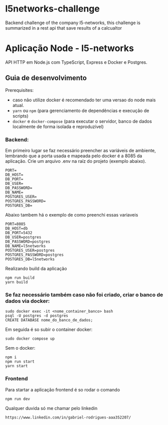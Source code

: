 # l5networks-challenge
Backend challenge of the company l5-networks, this challenge is summarized in a rest api that save results of a calcualtor

# Aplicação Node - l5-networks

API HTTP em Node.js com TypeScript, Express e Docker e Postgres.

## Guia de desenvolvimento

Prerequisites:
-  caso não utilize docker é recomendado ter uma versao do node mais atual.
- `yarn` ou `npm` (para gerenciamento de dependências e execução de scripts)
- `docker` e `docker-compose` (para executar o servidor, banco de dados localmente de forma isolada e reproduzível)

### Backend: 


Em primeiro lugar se faz necessário preencher as variáveis de ambiente, lembrando que a porta usada e mapeada pelo docker é a 8085 da aplicação.
Crie um arquivo .env na raíz do projeto (exemplo abaixo).
```
PORT=
DB_HOST=
DB_PORT=
DB_USER=
DB_PASSWORD=
DB_NAME=
POSTGRES_USER=
POSTGRES_PASSWORD=
POSTGRES_DB=
```
Abaixo tambem há o exemplo de como preenchi essas variaveis

```
PORT=8085
DB_HOST=db
DB_PORT=5432
DB_USER=postgres
DB_PASSWORD=postgres
DB_NAME=l5networks
POSTGRES_USER=postgres
POSTGRES_PASSWORD=postgres
POSTGRES_DB=l5networks
```


Realizando build da aplicação
```
npm run build
yarn build
```
### Se faz necessário também caso não foi criado, criar o banco de dados via docker:

```
sudo docker exec -it <nome_container_banco> bash
psql -U postgres -d postgres
CREATE DATABASE nome_do_banco_de_dados;
```



Em seguida é so subir o container docker:

```
sudo docker compose up
```

Sem o docker:
```
npm i
npm run start
yarn start
```

### Frontend

Para startar a aplicação frontend é so rodar o comando 
```
npm run dev
```

Qualquer duvida só me chamar pelo linkedin
```
https://www.linkedin.com/in/gabriel-rodrigues-aaa352207/
```




